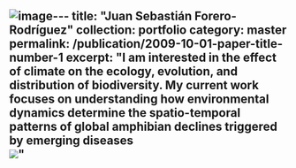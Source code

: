 ![image](https://github.com/user-attachments/assets/79cc69bf-1a73-4099-9985-3219b6865115)---
title: "Juan Sebastián Forero-Rodríguez"
collection: portfolio
category: master
permalink: /publication/2009-10-01-paper-title-number-1
excerpt: "I am interested in the effect of climate on the ecology, evolution, and distribution of biodiversity. My current work focuses on understanding how environmental dynamics determine the spatio-­temporal patterns of global amphibian declines triggered by emerging diseases<br/><img src='bioclimat/images/500x300.png'>"
---


